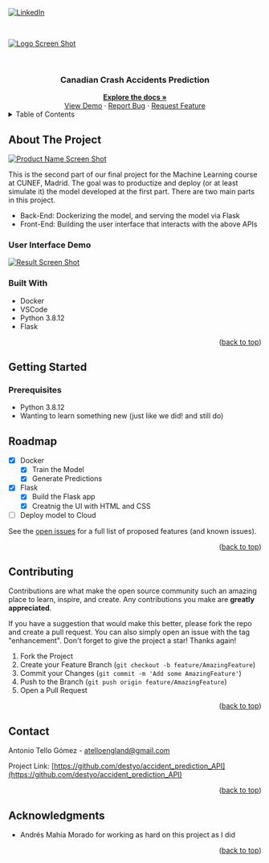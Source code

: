 [![LinkedIn][linkedin-shield]][linkedin-url]

<!-- PROJECT LOGO -->
<br />

[![Logo Screen Shot][logo-sc]](https://example.com)<div align="center">
<br />

<h3 align="center">Canadian Crash Accidents Prediction</h3>
    <a href="https://github.com/AMM53/accident_prediction-"><strong>Explore the docs »</strong></a>
    <br />
    <a href="https://github.com/AMM53/accident_prediction-">View Demo</a>
    ·
    <a href="https://github.com/AMM53/accident_prediction-">Report Bug</a>
    ·
    <a href="https://github.com/AMM53/accident_prediction-">Request Feature</a>

</div>

<!-- TABLE OF CONTENTS -->
<details>
  <summary>Table of Contents</summary>
  <ol>
    <li>
      <a href="#about-the-project">About The Project</a>
      <ul>
        <li><a href="#built-with">Built With</a></li>
      </ul>
    </li>
    <li>
      <a href="#getting-started">Getting Started</a>
      <ul>
        <li><a href="#prerequisites">Prerequisites</a></li>
      </ul>
    </li>
    <li><a href="#roadmap">Roadmap</a></li>
    <li><a href="#contributing">Contributing</a></li>
    <li><a href="#contact">Contact</a></li>
    <li><a href="#acknowledgments">Acknowledgments</a></li>
  </ol>
</details>



<!-- ABOUT THE PROJECT -->
## About The Project

[![Product Name Screen Shot][product-screenshot]](https://example.com)

This is the second part of our final project for the Machine Learning course at CUNEF, Madrid.
The goal was to productize and deploy (or at least simulate it) the model developed at the first part.
There are two main parts in this project. 
- Back-End: Dockerizing the model, and serving the model via Flask
- Front-End: Building the user interface that interacts with the above APIs

<!-- User Interface Demo -->
### User Interface Demo
[![Result Screen Shot][result-screenshot]](https://example.com)

### Built With

* []() Docker
* []() VSCode
* []() Python 3.8.12
* []() Flask

<p align="right">(<a href="#top">back to top</a>)</p>



<!-- GETTING STARTED -->
## Getting Started



### Prerequisites

* Python 3.8.12
* Wanting to learn something new (just like we did! and still do)

<!-- ROADMAP -->
## Roadmap

- [X] Docker
    - [X] Train the Model
    - [X] Generate Predictions
- [X] Flask
    - [X] Build the Flask app
    - [X] Creatnig the UI with HTML and CSS
- [ ] Deploy model to Cloud

See the [open issues](https://github.com/AMM53/accident_prediction-/issues) for a full list of proposed features (and known issues).

<p align="right">(<a href="#top">back to top</a>)</p>

<!-- CONTRIBUTING -->
## Contributing

Contributions are what make the open source community such an amazing place to learn, inspire, and create. Any contributions you make are **greatly appreciated**.

If you have a suggestion that would make this better, please fork the repo and create a pull request. You can also simply open an issue with the tag "enhancement".
Don't forget to give the project a star! Thanks again!

1. Fork the Project
2. Create your Feature Branch (`git checkout -b feature/AmazingFeature`)
3. Commit your Changes (`git commit -m 'Add some AmazingFeature'`)
4. Push to the Branch (`git push origin feature/AmazingFeature`)
5. Open a Pull Request

<p align="right">(<a href="#top">back to top</a>)</p>

<!-- CONTACT -->
## Contact

Antonio Tello Gómez - atelloengland@gmail.com

Project Link: [https://github.com/destyo/accident_prediction_API](https://github.com/destyo/accident_prediction_API)


<p align="right">(<a href="#top">back to top</a>)</p>



<!-- ACKNOWLEDGMENTS -->
## Acknowledgments

* []()Andrés Mahía Morado for working as hard on this project as I did
<p align="right">(<a href="#top">back to top</a>)</p>


<!-- MARKDOWN LINKS & IMAGES -->
<!-- https://www.markdownguide.org/basic-syntax/#reference-style-links -->
[contributors-shield]: https://img.shields.io/github/contributors/AMM53/Car_accident_api.svg?style=for-the-badge
[contributors-url]: https://github.com/AMM53/Car_accident_api/graphs/contributors
[forks-shield]: https://img.shields.io/github/forks/AMM53/Car_accident_api.svg?style=for-the-badge
[forks-url]: https://github.com/AMM53/Car_accident_api/network/members
[stars-shield]: https://img.shields.io/github/stars/AMM53/Car_accident_api.svg?style=for-the-badge
[stars-url]: https://github.com/AMM53/Car_accident_api/stargazers
[issues-shield]: https://img.shields.io/github/issues/AMM53/Car_accident_api.svg?style=for-the-badge
[issues-url]: https://github.com/AMM53/Car_accident_api/issues
[license-shield]: https://img.shields.io/github/license/AMM53/Car_accident_api.svg?style=for-the-badge
[license-url]: https://github.com/AMM53/Car_accident_api/blob/master/LICENSE.txt
[linkedin-shield]: https://img.shields.io/badge/-LinkedIn-black.svg?style=for-the-badge&logo=linkedin&colorB=555
[linkedin-url]: https://www.linkedin.com/in/andresmahia/
[product-screenshot]: https://miro.medium.com/max/1400/1*ibvQmpzjBBo2S7fYNurfBw.png
[result-screenshot]:
https://i.gyazo.com/f0db3976779baa1d0d5516e661c4432c.png
[logo-sc]:
https://i.gyazo.com/a8db224efa350e5d5496ae2c29219193.png










